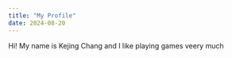 ```yaml
---
title: "My Profile"
date: 2024-08-20
---
```

Hi! My name is Kejing Chang and I like playing games veery much
